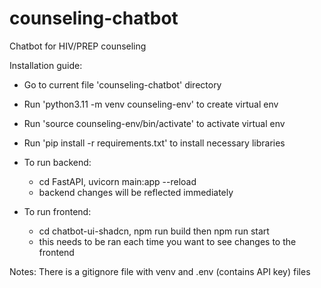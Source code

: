 # counseling-chatbot
Chatbot for HIV/PREP counseling

Installation guide:
- Go to current file 'counseling-chatbot' directory
- Run 'python3.11 -m venv counseling-env' to create virtual env
- Run 'source counseling-env/bin/activate' to activate virtual env 
- Run 'pip install -r requirements.txt' to install necessary libraries


- To run backend: 
    - cd FastAPI, uvicorn main:app --reload
    - backend changes will be reflected immediately

- To run frontend: 
    - cd chatbot-ui-shadcn, npm run build then npm run start 
    - this needs to be ran each time you want to see changes to the frontend


Notes: There is a gitignore file with venv and .env (contains API key) files 

